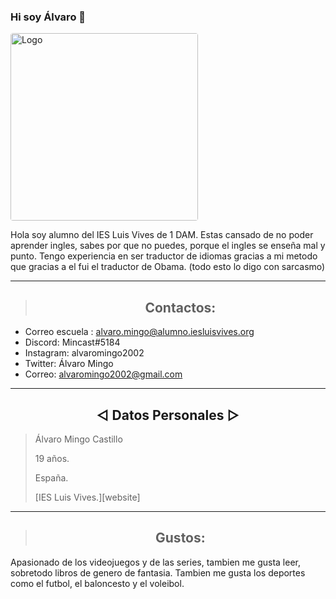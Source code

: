 ### Hi soy Álvaro 👋
 <img loading="lazy"  style="border-radius: 0.25rem;" 
      src="https://user-images.githubusercontent.com/90860972/139239502-9963f36f-4c4d-4490-8a1a-10c4cce05b1f.png" alt="Logo" width="300px" heigth="270px"
      borderRadius='1rem' boxShadow = '0 5px 18px rgba(0,0,0,0.3)'>




Hola soy alumno del IES Luis Vives de 1 DAM.
Estas cansado de no poder aprender ingles, sabes por que no puedes, porque el ingles se enseña mal y punto.
Tengo experiencia en ser traductor de idiomas gracias a mi metodo que gracias a el fui el traductor de Obama. 
(todo esto lo digo con sarcasmo)






--------------------------------------------------------------------------------


> ## <h2 align= "center"> Contactos:

* Correo escuela : alvaro.mingo@alumno.iesluisvives.org
* Discord: Mincast#5184
* Instagram: alvaromingo2002
* Twitter: Álvaro Mingo
* Correo: alvaromingo2002@gmail.com

--------------------------------------------------------------------------------
## <h2 align="center"> ◅ Datos Personales ▻
> Álvaro Mingo Castillo
>
> 19 años.
>
> España.
>
> [IES Luis Vives.][website]
--------------------------------------------------------------------------------
> ## <h2 align= "center"> Gustos:
Apasionado de los videojuegos y de las series, tambien me gusta leer, sobretodo libros de genero de fantasia.
Tambien me gusta los deportes como el futbol, el baloncesto y el voleibol.
